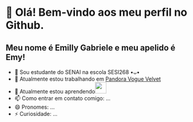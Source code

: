 # 👋 Olá! Bem-vindo aos meu perfil no Github.
## Meu nome é Emilly Gabriele e meu apelido é Emy!
- 🏫 Sou estudante do SENAI na escola SESI268 •ᴗ•
- 🔭 Atualmente estou trabalhando em [Pandora Vogue Velvet](https://github.com/EmyyS2/PandoraVogueVelvet.git)
- 🌱 Atualmente estou aprendendo<img src="https://cdn.jsdelivr.net/gh/devicons/devicon/icons/php/php-original.svg" width="30" height="30"/>
- 📫 Como entrar em contato comigo: ...
- 😄 Pronomes: ...
- ⚡ Curiosidade: ...
